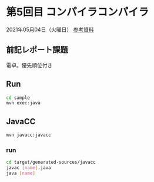 # 第5回目 コンパイラコンパイラ

2021年05月04日（火曜日）
[参考資料](http://edu.net.c.dendai.ac.jp/ad2/2021/5)

## 前記レポート課題

電卓。優先順位付き

## Run

```bash
cd sample
mvn exec:java
```

## JavaCC

```bash
mvn javacc:javacc
```

### run

```bash
cd target/generated-sources/javacc
javac [name].java
java [name]
```
